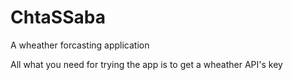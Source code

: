 # ChtaSSaba

A wheather forcasting application

All what you need for trying the app is to get a wheather API's key 